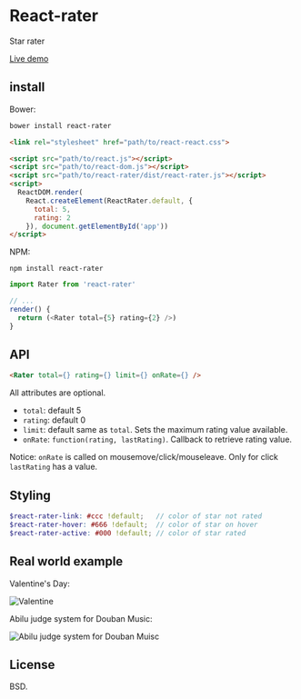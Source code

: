 # React-rater

Star rater

[Live demo](https://rawgit.com/ndyag/react-rater/master/example/index.html)

## install

Bower:

```sh
bower install react-rater
```

```html
<link rel="stylesheet" href="path/to/react-react.css">

<script src="path/to/react.js"></script>
<script src="path/to/react-dom.js"></script>
<script src="path/to/react-rater/dist/react-rater.js"></script>
<script>
  ReactDOM.render(
    React.createElement(ReactRater.default, {
      total: 5,
      rating: 2
    }), document.getElementById('app'))
</script>
```

NPM:

```
npm install react-rater
```

```js
import Rater from 'react-rater'

// ...
render() {
  return (<Rater total={5} rating={2} />)
}
```

## API

```html
<Rater total={} rating={} limit={} onRate={} />
```

All attributes are optional.

* `total`: default 5
* `rating`: default 0
* `limit`: default same as `total`. Sets the maximum rating value available.
* `onRate`: `function(rating, lastRating)`. Callback to retrieve rating value.

Notice: `onRate` is called on mousemove/click/mouseleave. Only for click `lastRating` has a value.

## Styling

```scss
$react-rater-link: #ccc !default;   // color of star not rated
$react-rater-hover: #666 !default;  // color of star on hover
$react-rater-active: #000 !default; // color of star rated
```

## Real world example

Valentine's Day:

![Valentine](http://7d9o0k.com1.z0.glb.clouddn.com/valentine.png)

Abilu judge system for Douban Music:

![Abilu judge system for Douban Muisc](http://i.imgur.com/fbrX3mg.png)

## License

BSD.
